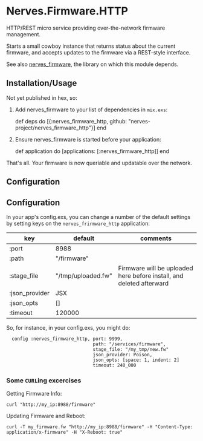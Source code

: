 # Nerves.Firmware.HTTP

HTTP/REST micro service providing over-the-network firmware management.

Starts a small cowboy instance that returns status about the
current firmware, and accepts updates to the firmware via a REST-style interface.

See also [nerves_firmware](https://github.com/nerves-project/nerves_firmware), the library
on which this module depends.

## Installation/Usage

Not yet published in hex, so:

  1. Add nerves_firmware to your list of dependencies in `mix.exs`:

        def deps do
          [{:nerves_firmware_http, github: "nerves-project/nerves_firmware_http"}]
        end

  2. Ensure nerves_firmware is started before your application:

        def application do
          [applications: [:nerves_firmware_http]]
        end

That's all.  Your firmware is now queriable and updatable over the network.

## Configuration

## Configuration
In your app's config.exs, you can change a number of the default settings
by setting keys on the `nerves_frirmware_http` application:

| key          | default              | comments                            |
|--------------|----------------------|-------------------------------------|
| :port   | 8988                 |                                     |
| :path   | "/firmware"          |                                     |
| :stage_file | "/tmp/uploaded.fw"   | Firmware will be uploaded here before install, and deleted afterward |
| :json_provider | JSX          |
| :json_opts     | []           |
| :timeout       | 120000       |

So, for instance, in your config.exs, you might do:

      config :nerves_firmware_http, port: 9999,
                                    path: "/services/firmware",
                                    stage_file: "/my_tmp/new.fw"
                                    json_provider: Poison,
                                    json_opts: [space: 1, indent: 2]
                                    timeout: 240_000


### Some `CURL`ing excercises

Getting Firmware Info:

    curl "http://my_ip:8988/firmware"

Updating Firmware and Reboot:

    curl -T my_firmware.fw "http://my_ip:8988/firmware" -H "Content-Type: application/x-firmware" -H "X-Reboot: true"
